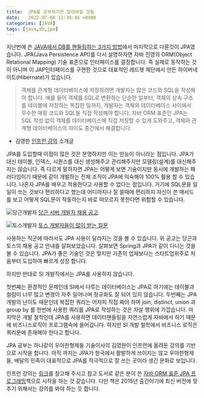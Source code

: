 ```yaml
---
title:  JPA를 공부하기전 알아야할 것들
date:   2022-07-08 11:38:46 +0900
categories: [JAVA]
tags: [java,db,jpa]
---
```

지난번에 쓴 [JAVA에서 DB를 핸들링하는 3가지 방법](https://jeong-daniel.github.io/posts/JAVA%EC%97%90%EC%84%9C-DB%EB%A5%BC-%ED%95%B8%EB%93%A4%EB%A7%81%ED%95%98%EB%8A%94-3%EA%B0%80%EC%A7%80-%EB%B0%A9%EB%B2%95/)에서 마지막으로 다룬것이 JPA였습니다. JPA(Java Persistence API)를 다시 설명하자면 자바 진영의 ORM(Object Relational Mapping) 기술 표준으로 인터페이스를 결정합니다. 즉 실제로 동작하는 것이 아니며 이 JAP인터페이스를 구현한 것으로 대표적인 레드헷 제단에서 만든 하이버네이트(Hibernate)가 있습니다.

> 객체를 관계형 데이터베이스에 저장하려면 개발자는 많은 코드와 SQL을 작성해야 합니다. 예를 들어 객체를 SQL로 변환하는 단순한 일부터, 객체의 상속 구조를 테이블에 저장하는 복잡한 일까지, 개발자는 객체와 데이터베이스 사이에서 무수한 매핑 코드와 SQL을 직접 작성해야 합니다. 자바 ORM 표준인 JPA는 SQL 작성 없이 객체를 데이터베이스에 직접 저장할 수 있게 도와주고, 객체와 관계형 데이터베이스의 차이도 중간에서 해결합니다.
- 김영한 [인프런 강의](https://www.inflearn.com/course/ORM-JPA-Basic#description) 소개글

JPA를 도입할때 이점이 많은 것은 분명하지만 이는 만능이 아니라는 점입니다. JPA가 대신 테이블, 인덱스, 시퀀스를 대신 생성해주고 관리해주지만 모델링(설계)를 대신해주지는 않습니다. 즉 다르게 말하자면 JPA는 어떻게 보면 기술이지만 동시에 개발하는 패러다임이기 때문에 같이 개발하는 전체 조직이 JPA에 익숙해야 100% 활용 할 수 있습니다. 나혼자 JPA를 배우고 적용한다고 사용할 수 없다는 점입니다. 거기에 SQL문을 일일이 쓰는 것보다 편리하다고 했는데 어디까지나 잘 쓸때에 편리하지 자신이 쓴 매서드를 보고 어떻게 SQL문이 작동하는지 바로 떠오르지 못한다면 위험할 수 있습니다.

![당근개발자](https://user-images.githubusercontent.com/85277660/209830438-2b68f14a-fe8f-48dc-9379-dc79600b95f0.png)
[당근 서버 개발자 채용 공고](https://team.daangn.com/jobs/4511184003/)

![토스개발자](https://user-images.githubusercontent.com/85277660/209830462-929adf89-7b14-4394-9d68-1d1de5a566e9.png)
[토스 개발자들이 많이 받는 질문](https://blog.toss.im/article/toss-serverchapter-faq10)

사용하는 직군에 따라서도 JPA 사용이 달라지는 것을 볼 수 있습니다. 위 공고는 당근과 토스의 채용 공고 안내를 살펴보았습니다. 살펴보면 Spring과 JPA가 같이 다니는 것을 볼 수 있습니다. JPA가 좋은 기술인 것은 맞지만 기존의 업체보다는 스타트업위주로 처음부터 도입하여 빠르게 성장 합니다.

하지만 반대로 SI 개발직에서는 JPA를 사용하지 않습니다.

첫번째는 환경적인 문제인데 SI에서 다루는 데이터베이스는 JPA로 하기에는 테이블과 컬럼이 너무 많고 변경이 자주 일어나며 정규화도 잘 되어 있지 않습니다.
두번째는 JPA 개발의 난이도 때문인데 복잡한 쿼리는 어차피 직접 짜야 하며 join, distinct, union 과 group by 를 한번에 사용한 쿼리를 JPA로 작성하는 것은 자살 행위에 가깝습니다.
마지막은 개발 철학인데 JPA를 사용하면 데이터핸들링을 자연스럽게 자바에서 하기 때문에 비즈니스로직이 프로그램속에 들어갑니다. 하지만 SI 개발 철학에서 비즈니스 로직은 쿼리문에 존재해야 한다고 합니다.

JPA 공부는 하나같이 우아한형제들 기술이사의 김영한이 인프런에 올려둔 강의를 기반으로 시작을 합니다. 아직 까지는 JPA가 한국에서 활발하게 쓰이지는 않고 우아한형제들, 배달의 민족이 대표적으로 JPA를 적극적으로 잘 쓰는 곳이라 생긴 문화로 보입니다.

인프런 강의는 [링크](https://www.inflearn.com/course/ORM-JPA-Basic)를 참고해 주시고 참고 도서로 같은 분이 쓴 [자바 ORM 표준 JPA 프로그래밍](http://www.yes24.com/Product/Goods/19040233)책으로 시작을 하는 것 같습니다. 다만 책은 2015년 출간이기에 최신 버전에 맞추기 위해서는 강의를 봐야 하는 듯 합니다.